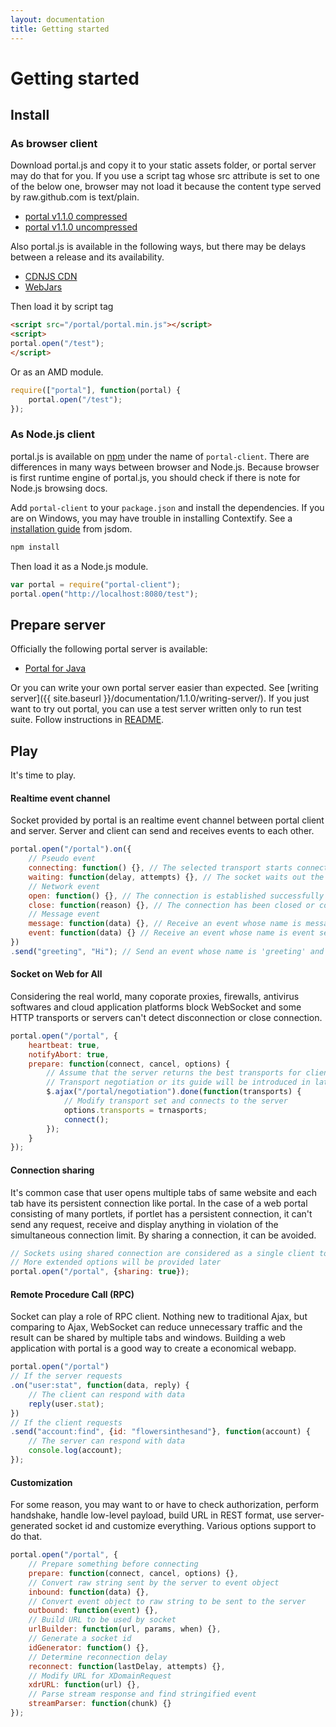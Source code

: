 ```yaml
---
layout: documentation
title: Getting started
---
```


# Getting started

## Install

### As browser client

Download portal.js and copy it to your static assets folder, or portal server may do that for you. If you use a script tag whose src attribute is set to one of the below one, browser may not load it because the content type served by raw.github.com is text/plain.

* [portal v1.1.0 compressed](https://raw.github.com/flowersinthesand/portal/1.1.0/portal.min.js)
* [portal v1.1.0 uncompressed](https://raw.github.com/flowersinthesand/portal/1.1.0/portal.js)

Also portal.js is available in the following ways, but there may be delays between a release and its availability.

* [CDNJS CDN](http://cdnjs.com/libraries/portal)
* [WebJars](http://search.maven.org/#search%7Cgav%7C1%7Cg%3A%22org.webjars%22%20AND%20a%3A%22portal%22)

Then load it by script tag

```html
<script src="/portal/portal.min.js"></script>
<script>
portal.open("/test");
</script>
```

Or as an AMD module.

```javascript
require(["portal"], function(portal) {
    portal.open("/test");
});
```

### As Node.js client

portal.js is available on [npm](https://npmjs.org/package/portal-client) under the name of `portal-client`. There are differences in many ways between browser and Node.js. Because browser is first runtime engine of portal.js, you should check if there is note for Node.js browsing docs.

Add `portal-client` to your `package.json` and install the dependencies. If you are on Windows, you may have trouble in installing Contextify. See a [installation guide](https://github.com/tmpvar/jsdom#contextify) from jsdom.
  
```bash
npm install
```

Then load it as a Node.js module.

```javascript
var portal = require("portal-client");
portal.open("http://localhost:8080/test");
```

## Prepare server

Officially the following portal server is available:

* [Portal for Java](https://github.com/flowersinthesand/portal-java)

Or you can write your own portal server easier than expected. See [writing server]({{ site.baseurl }}/documentation/1.1.0/writing-server/). If you just want to try out portal, you can use a test server written only to run test suite. Follow instructions in [README](https://github.com/flowersinthesand/portal/blob/master/README.md#test-suite).

## Play

It's time to play.

#### Realtime event channel

Socket provided by portal is an realtime event channel between portal client and server. Server and client can send and receives events to each other.

```javascript
portal.open("/portal").on({
    // Pseudo event
    connecting: function() {}, // The selected transport starts connecting to the server
    waiting: function(delay, attempts) {}, // The socket waits out the reconnection delay
    // Network event
    open: function() {}, // The connection is established successfully and communication is possible
    close: function(reason) {}, // The connection has been closed or could not be opened
    // Message event
    message: function(data) {}, // Receive an event whose name is message sent by the server
    event: function(data) {} // Receive an event whose name is event sent by the server
})
.send("greeting", "Hi"); // Send an event whose name is 'greeting' and data is 'Hi' to the server
```

#### Socket on Web for All

Considering the real world, many coporate proxies, firewalls, antivirus softwares and cloud application platforms block WebSocket and some HTTP transports or servers can't detect disconnection or close connection.

```javascript
portal.open("/portal", {
    heartbeat: true,
    notifyAbort: true,
    prepare: function(connect, cancel, options) {
        // Assume that the server returns the best transports for client
        // Transport negotiation or its guide will be introduced in later 
        $.ajax("/portal/negotiation").done(function(transports) {
            // Modify transport set and connects to the server
            options.transports = trnasports;
            connect();
        });
    }
});
```

#### Connection sharing

It's common case that user opens multiple tabs of same website and each tab have its persistent connection like portal. In the case of a web portal consisting of many portlets, if portlet has a persistent connection, it can't send any request, receive and display anything in violation of the simultaneous connection limit. By sharing a connection, it can be avoided.

```javascript
// Sockets using shared connection are considered as a single client to the server
// More extended options will be provided later  
portal.open("/portal", {sharing: true});
```

#### Remote Procedure Call (RPC)

Socket can play a role of RPC client. Nothing new to traditional Ajax, but comparing to Ajax, WebSocket can reduce unnecessary traffic and the result can be shared by multiple tabs and windows. Building a web application with portal is a good way to create a economical webapp.

```javascript
portal.open("/portal")
// If the server requests
.on("user:stat", function(data, reply) {
    // The client can respond with data
    reply(user.stat);
})
// If the client requests
.send("account:find", {id: "flowersinthesand"}, function(account) {
    // The server can respond with data
    console.log(account);
});
```

#### Customization

For some reason, you may want to or have to check authorization, perform handshake, handle low-level payload, build URL in REST format, use server-generated socket id and customize everything. Various options support to do that.

```javascript
portal.open("/portal", {
    // Prepare something before connecting
    prepare: function(connect, cancel, options) {},
    // Convert raw string sent by the server to event object
    inbound: function(data) {},
    // Convert event object to raw string to be sent to the server
    outbound: function(event) {},
    // Build URL to be used by socket
    urlBuilder: function(url, params, when) {},
    // Generate a socket id
    idGenerator: function() {},
    // Determine reconnection delay
    reconnect: function(lastDelay, attempts) {},
    // Modify URL for XDomainRequest
    xdrURL: function(url) {},
    // Parse stream response and find stringified event
    streamParser: function(chunk) {}
});
```